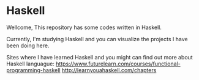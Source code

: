 # Haskell
Wellcome,
This repository has some codes written in Haskell.

Currently, I'm studying Haskell and you can visualize the projects I have been doing here.

Sites where I have learned Haskell and you might can find out more about Haskell languague:
https://www.futurelearn.com/courses/functional-programming-haskell
http://learnyouahaskell.com/chapters
